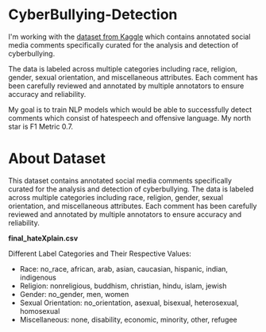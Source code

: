 # CyberBullying-Detection

I'm working with the [dataset from Kaggle](https://www.kaggle.com/datasets/sayankr007/cyber-bullying-data-for-multi-label-classification/data?select=final_hateXplain.csv) which contains annotated social media comments specifically curated for the analysis and detection of cyberbullying.

The data is labeled across multiple categories including race, religion, gender, sexual orientation, and miscellaneous attributes. Each comment has been carefully reviewed and annotated by multiple annotators to ensure accuracy and reliability.

My goal is to train NLP models which would be able to successfully detect comments which consist of hatespeech and offensive language. My north star is F1 Metric 0.7.

# About Dataset

This dataset contains annotated social media comments specifically curated for the analysis and detection of cyberbullying. The data is labeled across multiple categories including race, religion, gender, sexual orientation, and miscellaneous attributes. Each comment has been carefully reviewed and annotated by multiple annotators to ensure accuracy and reliability.

**final_hateXplain.csv**

Different Label Categories and Their Respective Values:

- Race: no_race, african, arab, asian, caucasian, hispanic, indian, indigenous
- Religion: nonreligious, buddhism, christian, hindu, islam, jewish
- Gender: no_gender, men, women
- Sexual Orientation: no_orientation, asexual, bisexual, heterosexual, homosexual
- Miscellaneous: none, disability, economic, minority, other, refugee
